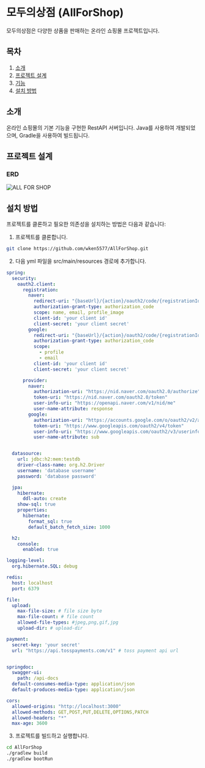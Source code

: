 # 모두의상점 (AllForShop)

모두의상점은 다양한 상품을 판매하는 온라인 쇼핑몰 프로젝트입니다.

## 목차
1. [소개](#소개)
2. [프로젝트 설계](#프로젝트-설계)
3. [기능](#기능)
4. [설치 방법](#설치-방법)


## 소개

온라인 쇼핑몰의 기본 기능을 구현한 RestAPI 서버입니다. Java를 사용하여 개발되었으며, Gradle을 사용하여 빌드됩니다.

## 프로젝트 설계
### ERD
![ALL FOR SHOP](https://github.com/wken5577/AllForShop/assets/88573971/7a7774fb-2c3a-4ec9-94e4-f8a95411b4e0)



## 설치 방법

프로젝트를 클론하고 필요한 의존성을 설치하는 방법은 다음과 같습니다:

1. 프로젝트를 클론합니다.
```bash
git clone https://github.com/wken5577/AllForShop.git
```

2. 다음 yml 파일을 src/main/resources 경로에 추가합니다.
```yaml
spring:
  security:
    oauth2.client:
      registration:
        naver:
          redirect-uri: "{baseUrl}/{action}/oauth2/code/{registrationId}"
          authorization-grant-type: authorization_code
          scope: name, email, profile_image
          client-id: 'your client id'
          client-secret: 'your client secret'
        google:
          redirect-uri: "{baseUrl}/{action}/oauth2/code/{registrationId}"
          authorization-grant-type: authorization_code
          scope:
            - profile
            - email
          client-id: 'your client id'
          client-secret: 'your client secret'

      provider:
        naver:
          authorization-uri: "https://nid.naver.com/oauth2.0/authorize"
          token-uri: "https://nid.naver.com/oauth2.0/token"
          user-info-uri: "https://openapi.naver.com/v1/nid/me"
          user-name-attribute: response
        google:
          authorization-uri: "https://accounts.google.com/o/oauth2/v2/auth"
          token-uri: "https://www.googleapis.com/oauth2/v4/token"
          user-info-uri: "https://www.googleapis.com/oauth2/v3/userinfo"
          user-name-attribute: sub


  datasource:
    url: jdbc:h2:mem:testdb
    driver-class-name: org.h2.Driver
    username: 'database username'
    password: 'database password'

  jpa:
    hibernate:
      ddl-auto: create
    show-sql: true
    properties:
      hibernate:
        format_sql: true
        default_batch_fetch_size: 1000

  h2:
    console:
      enabled: true

logging-level:
  org.hibernate.SQL: debug

redis:
  host: localhost
  port: 6379

file:
  upload:
    max-file-size: # file size byte
    max-file-count: # file count
    allowed-file-types: #jpeg,png,gif,jpg
    upload-dir: # upload-dir

payment:
  secret-key: 'your secret'
  url: "https://api.tosspayments.com/v1" # toss payment api url


springdoc:
  swagger-ui:
    path: /api-docs
  default-consumes-media-type: application/json
  default-produces-media-type: application/json

cors:
  allowed-origins: "http://localhost:3000"
  allowed-methods: GET,POST,PUT,DELETE,OPTIONS,PATCH
  allowed-headers: "*"
  max-age: 3600
```

3. 프로젝트를 빌드하고 실행합니다.
```bash
cd AllForShop
./gradlew build
./gradlew bootRun
```



